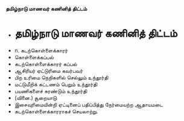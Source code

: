 **தமிழ்நாடு மாணவர் கணினித் திட்டம்**
- # தமிழ்நாடு மாணவர் கணினித் திட்டம்
- n. கடற்கொள்ளைக்காரர்
- கொள்ளைக்கப்பல்
- கடற்கொள்ளைக்காரர் கப்பல்
- ஆசிரியர் ஏட்டுரிமை கவர்பவர்
- பிற உரிமை நெறிகளில் செல்லும் உந்தூர்தி
- மட்டுமீறிக் கட்டணம் பெறும் உந்தூர்தி
- பயணிகளைச் சுரண்டும் உந்தூர்தி
- (வினை.) சூறையாடு
- இசைவுரிமையின்றி ஏட்டினைப் பதிப்பித்து நேர்மையற்ற ஆதாயமடை
- கடற்கொள்ளைக்காரராகச் செயலாற்று.

